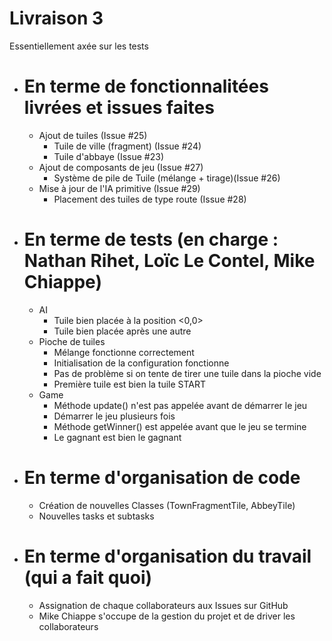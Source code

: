 # Livraison 3
Essentiellement axée sur les tests
- # En terme de fonctionnalitées livrées et issues faites
  - Ajout de tuiles (Issue #25)
    - Tuile de ville (fragment) (Issue #24)
    - Tuile d'abbaye (Issue #23)
  - Ajout de composants de jeu (Issue #27)
    - Système de pile de Tuile (mélange + tirage)(Issue #26)
  - Mise à jour de l'IA  primitive (Issue #29)
    - Placement des tuiles de type route (Issue #28)


- # En terme de tests (en charge : Nathan Rihet, Loïc Le Contel, Mike Chiappe)
  - AI 
    - Tuile bien placée à la position <0,0>
    - Tuile bien placée après une autre
  - Pioche de tuiles
    - Mélange fonctionne correctement
    - Initialisation de la configuration fonctionne
    - Pas de problème si on tente de tirer une tuile dans la pioche vide
    - Première tuile est bien la tuile START 
  - Game 
    - Méthode update() n'est pas appelée avant de démarrer le jeu
    - Démarrer le jeu plusieurs fois
    - Méthode getWinner() est appelée avant que le jeu se termine
    - Le gagnant est bien le gagnant

- # En terme d'organisation de code
  - Création de nouvelles Classes (TownFragmentTile, AbbeyTile)
  - Nouvelles tasks et subtasks


- # En terme d'organisation du travail (qui a fait quoi)
  - Assignation de chaque collaborateurs aux Issues sur GitHub
  - Mike Chiappe s'occupe de la gestion du projet et de driver les collaborateurs
